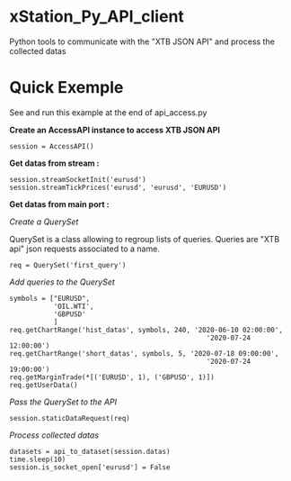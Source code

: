 # xStation_Py_API_client
Python tools to communicate with the "XTB JSON API" and process the collected datas


# Quick Exemple

See and run this example at the end of api_access.py

**Create an AccessAPI instance to access XTB JSON API**

    session = AccessAPI()

**Get datas from stream :**

    session.streamSocketInit('eurusd')
    session.streamTickPrices('eurusd', 'eurusd', 'EURUSD')

**Get datas from main port :**

*Create a QuerySet*

QuerySet is a class allowing to regroup lists of queries. Queries are "XTB api" json requests associated to a name.

    req = QuerySet('first_query')

*Add queries to the QuerySet*

    symbols = ["EURUSD",
               'OIL.WTI',
               'GBPUSD'
               ]
    req.getChartRange('hist_datas', symbols, 240, '2020-06-10 02:00:00',
                                                     '2020-07-24 12:00:00')
    req.getChartRange('short_datas', symbols, 5, '2020-07-18 09:00:00',
                                                     '2020-07-24 19:00:00')
    req.getMarginTrade(*[('EURUSD', 1), ('GBPUSD', 1)])
    req.getUserData()
    

*Pass the QuerySet to the API*

    session.staticDataRequest(req)
    

*Process collected datas*

    datasets = api_to_dataset(session.datas)
    time.sleep(10)
    session.is_socket_open['eurusd'] = False

